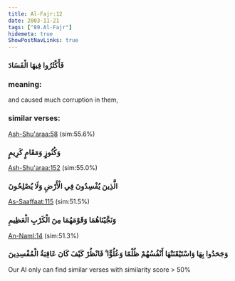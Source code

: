 ```yaml
---
title: Al-Fajr:12
date: 2003-11-21
tags: ["89.Al-Fajr"]
hidemeta: true 
ShowPostNavLinks: true 
---
```

### فَأَكْثَرُوا فِيهَا الْفَسَادَ
### meaning: 
and caused much corruption in them,
### similar verses: 

[Ash-Shu'araa:58](/26/58) (sim:55.6%)

### وَكُنُوزٍ وَمَقَامٍ كَرِيمٍ

[Ash-Shu'araa:152](/26/152) (sim:55.0%)

### الَّذِينَ يُفْسِدُونَ فِي الْأَرْضِ وَلَا يُصْلِحُونَ

[As-Saaffaat:115](/37/115) (sim:51.5%)

### وَنَجَّيْنَاهُمَا وَقَوْمَهُمَا مِنَ الْكَرْبِ الْعَظِيمِ

[An-Naml:14](/27/14) (sim:51.3%)

### وَجَحَدُوا بِهَا وَاسْتَيْقَنَتْهَا أَنْفُسُهُمْ ظُلْمًا وَعُلُوًّا ۚ فَانْظُرْ كَيْفَ كَانَ عَاقِبَةُ الْمُفْسِدِينَ

Our AI only can find similar verses with similarity score > 50% 

